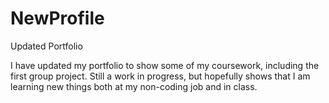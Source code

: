# NewProfile
Updated Portfolio

I have updated my portfolio to show some of my coursework, including the first group project.   Still a work in progress, but hopefully shows that I am learning new things both at my non-coding job and in class.
